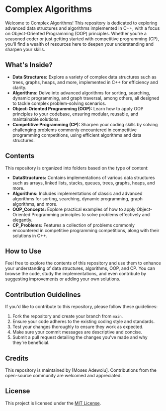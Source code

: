 # Complex Algorithms

Welcome to Complex Algorithms! This repository is dedicated to exploring advanced data structures and algorithms implemented in C++, with a focus on Object-Oriented Programming (OOP) principles. Whether you're a seasoned coder or just getting started with competitive programming (CP), you'll find a wealth of resources here to deepen your understanding and sharpen your skills.

## What's Inside?

- **Data Structures:** Explore a variety of complex data structures such as trees, graphs, heaps, and more, implemented in C++ for efficiency and clarity.
- **Algorithms:** Delve into advanced algorithms for sorting, searching, dynamic programming, and graph traversal, among others, all designed to tackle complex problem-solving scenarios.
- **Object-Oriented Programming (OOP):** Learn how to apply OOP principles to your codebase, ensuring modular, reusable, and maintainable solutions.
- **Competitive Programming (CP):** Sharpen your coding skills by solving challenging problems commonly encountered in competitive programming competitions, using efficient algorithms and data structures.

## Contents

This repository is organized into folders based on the type of content:

- **DataStructures:** Contains implementations of various data structures such as arrays, linked lists, stacks, queues, trees, graphs, heaps, and more.
- **Algorithms:** Includes implementations of classic and advanced algorithms for sorting, searching, dynamic programming, graph algorithms, and more.
- **OOP_Concepts:** Explore practical examples of how to apply Object-Oriented Programming principles to solve problems effectively and elegantly.
- **CP_Problems:** Features a collection of problems commonly encountered in competitive programming competitions, along with their solutions in C++.

## How to Use

Feel free to explore the contents of this repository and use them to enhance your understanding of data structures, algorithms, OOP, and CP. You can browse the code, study the implementations, and even contribute by suggesting improvements or adding your own solutions.

## Contribution Guidelines

If you'd like to contribute to this repository, please follow these guidelines:

1. Fork the repository and create your branch from `main`.
2. Ensure your code adheres to the existing coding style and standards.
3. Test your changes thoroughly to ensure they work as expected.
4. Make sure your commit messages are descriptive and concise.
5. Submit a pull request detailing the changes you've made and why they're beneficial.

## Credits

This repository is maintained by [Moses Adewolu]. Contributions from the open-source community are welcomed and appreciated.

## License

This project is licensed under the [MIT License](LICENSE).
